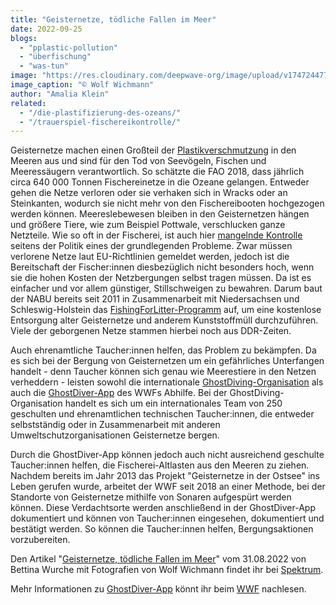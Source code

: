 ```yaml
---
title: "Geisternetze, tödliche Fallen im Meer"
date: 2022-09-25
blogs: 
  - "pplastic-pollution"
  - "überfischung"
  - "was-tun"
image: "https://res.cloudinary.com/deepwave-org/image/upload/v1747244777/deepwave.org/Geisternetz_Cormoran_Wolf_Wichmann.png"
image_caption: "© Wolf Wichmann"
author: "Amalia Klein"
related: 
  - "/die-plastifizierung-des-ozeans/"
  - "/trauerspiel-fischereikontrolle/"
---
```


Geisternetze machen einen Großteil der [Plastikverschmutzung](https://www.deepwave.org/die-plastifizierung-des-ozeans/) in den Meeren aus und sind für den Tod von Seevögeln, Fischen und Meeressäugern verantwortlich. So schätzte die FAO 2018, dass jährlich circa 640 000 Tonnen Fischereinetze in die Ozeane gelangen. Entweder gehen die Netze verloren oder sie verhaken sich in Wracks oder an Steinkanten, wodurch sie nicht mehr von den Fischereibooten hochgezogen werden können. Meereslebewesen bleiben in den Geisternetzen hängen und größere Tiere, wie zum Beispiel Pottwale, verschlucken ganze Netzteile. Wie so oft in der Fischerei, ist auch hier [mangelnde Kontrolle](https://www.deepwave.org/trauerspiel-fischereikontrolle/) seitens der Politik eines der grundlegenden Probleme. Zwar müssen verlorene Netze laut EU-Richtlinien gemeldet werden, jedoch ist die Bereitschaft der Fischer:innen diesbezüglich nicht besonders hoch, wenn sie die hohen Kosten der Netzbergungen selbst tragen müssen. Da ist es einfacher und vor allem günstiger, Stillschweigen zu bewahren. Darum baut der NABU bereits seit 2011 in Zusammenarbeit mit Niedersachsen und Schleswig-Holstein das [FishingForLitter-Programm](https://www.nabu.de/natur-und-landschaft/aktionen-und-projekte/meere-ohne-plastik/fishing-for-litter/index.html) auf, um eine kostenlose Entsorgung alter Geisternetze und anderem Kunststoffmüll durchzuführen. Viele der geborgenen Netze stammen hierbei noch aus DDR-Zeiten.

Auch ehrenamtliche Taucher:innen helfen, das Problem zu bekämpfen. Da es sich bei der Bergung von Geisternetzen um ein gefährliches Unterfangen handelt - denn Taucher können sich genau wie Meerestiere in den Netzen verheddern - leisten sowohl die internationale [GhostDiving-Organisation](https://www.ghostdiving.org/) als auch die [GhostDiver-App](https://www.wwf.de/themen-projekte/projektregionen/ostsee/geisternetze/ghostdiver-app) des WWFs Abhilfe. Bei der GhostDiving-Organisation handelt es sich um ein internationales Team von 250 geschulten und ehrenamtlichen technischen Taucher:innen, die entweder selbstständig oder in Zusammenarbeit mit anderen Umweltschutzorganisationen Geisternetze bergen.

Durch die GhostDiver-App können jedoch auch nicht ausreichend geschulte Taucher:innen helfen, die Fischerei-Altlasten aus den Meeren zu ziehen. Nachdem bereits im Jahr 2013 das Projekt "Geisternetze in der Ostsee" ins Leben gerufen wurde, arbeitet der WWF seit 2018 an einer Methode, bei der Standorte von Geisternetze mithilfe von Sonaren aufgespürt werden können. Diese Verdachtsorte werden anschließend in der GhostDiver-App dokumentiert und können von Taucher:innen eingesehen, dokumentiert und bestätigt werden. So können die Taucher:innen helfen, Bergungsaktionen vorzubereiten.

Den Artikel "[Geisternetze, tödliche Fallen im Meer](https://www.spektrum.de/news/fischerei-geisternetze-als-toedliche-falle-fuer-meeresbewohner/2052879)" vom 31.08.2022 von Bettina Wurche mit Fotografien von Wolf Wichmann findet ihr bei [Spektrum](https://www.spektrum.de/).

Mehr Informationen zu [GhostDiver-App](https://www.wwf.de/themen-projekte/projektregionen/ostsee/geisternetze/ghostdiver-app) könnt ihr beim [WWF](https://www.wwf.de/) nachlesen.
